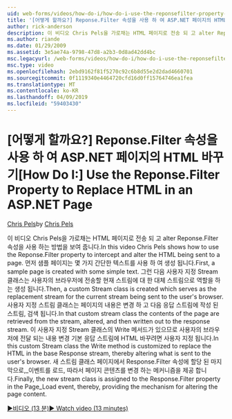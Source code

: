 ```yaml
---
uid: web-forms/videos/how-do-i/how-do-i-use-the-reponsefilter-property-to-replace-html-in-an-aspnet-page
title: '[어떻게 할까요?] Reponse.Filter 속성을 사용 하 여 ASP.NET 페이지의 HTML 바꾸기 | Microsoft Docs'
author: rick-anderson
description: 이 비디오 Chris Pels을 가로채는 HTML 페이지로 전송 되 고 alter Reponse.Filter 속성을 사용 하는 방법을 보여 줍니다. 먼저 샘플 페이지를 w를 만듭니다...
ms.author: riande
ms.date: 01/29/2009
ms.assetid: 3e5ae74a-9798-47d8-a2b3-0d8ad42dd4bc
msc.legacyurl: /web-forms/videos/how-do-i/how-do-i-use-the-reponsefilter-property-to-replace-html-in-an-aspnet-page
msc.type: video
ms.openlocfilehash: 2ebd9162f81f5270c92c6b8d55e2d2dad4660701
ms.sourcegitcommit: 0f1119340e4464720cfd16d0ff15764746ea1fea
ms.translationtype: MT
ms.contentlocale: ko-KR
ms.lasthandoff: 04/09/2019
ms.locfileid: "59403430"
---
```

# <a name="how-do-i-use-the-reponsefilter-property-to-replace-html-in-an-aspnet-page"></a><span data-ttu-id="d9674-104">[어떻게 할까요?] Reponse.Filter 속성을 사용 하 여 ASP.NET 페이지의 HTML 바꾸기</span><span class="sxs-lookup"><span data-stu-id="d9674-104">[How Do I:] Use the Reponse.Filter Property to Replace HTML in an ASP.NET Page</span></span>

<span data-ttu-id="d9674-105">[Chris Pels](https://twitter.com/chrispels)</span><span class="sxs-lookup"><span data-stu-id="d9674-105">by [Chris Pels](https://twitter.com/chrispels)</span></span>

<span data-ttu-id="d9674-106">이 비디오 Chris Pels을 가로채는 HTML 페이지로 전송 되 고 alter Reponse.Filter 속성을 사용 하는 방법을 보여 줍니다.</span><span class="sxs-lookup"><span data-stu-id="d9674-106">In this video Chris Pels shows how to use the Reponse.Filter property to intercept and alter the HTML being sent to a page.</span></span> <span data-ttu-id="d9674-107">먼저 샘플 페이지는 몇 가지 간단한 텍스트를 사용 하 여 생성 됩니다.</span><span class="sxs-lookup"><span data-stu-id="d9674-107">First, a sample page is created with some simple text.</span></span> <span data-ttu-id="d9674-108">그런 다음 사용자 지정 Stream 클래스는 사용자의 브라우저에 전송할 현재 스트림에 대 한 대체 스트림으로 역할을 하는 생성 됩니다.</span><span class="sxs-lookup"><span data-stu-id="d9674-108">Then, a custom Stream class is created which serves as the replacement stream for the current stream being sent to the user's browser.</span></span> <span data-ttu-id="d9674-109">사용자 지정 스트림 클래스는 페이지의 내용은 변경 하 고 다음 응답 스트림에 작성 된 스트림, 검색 됩니다.</span><span class="sxs-lookup"><span data-stu-id="d9674-109">In that custom stream class the contents of the page are retrieved from the stream, altered, and then written out to the response stream.</span></span> <span data-ttu-id="d9674-110">이 사용자 지정 Stream 클래스의 Write 메서드가 있으므로 사용자의 브라우저에 전달 되는 내용 변경 기본 응답 스트림에 HTML 바꾸려면 사용자 지정 됩니다.</span><span class="sxs-lookup"><span data-stu-id="d9674-110">In this custom Stream class the Write method is customized to replace the HTML in the base Response stream, thereby altering what is sent to the user's browser.</span></span> <span data-ttu-id="d9674-111">새 스트림 클래스 페이지에서 Response.Filter 속성에 할당 된 마지막으로,\_이벤트를 로드, 따라서 페이지 콘텐츠를 변경 하는 메커니즘을 제공 합니다.</span><span class="sxs-lookup"><span data-stu-id="d9674-111">Finally, the new stream class is assigned to the Response.Filter property in the Page\_Load event, thereby, providing the mechanism for altering the page content.</span></span>

[<span data-ttu-id="d9674-112">&#9654;비디오 (13 분)</span><span class="sxs-lookup"><span data-stu-id="d9674-112">&#9654; Watch video (13 minutes)</span></span>](https://channel9.msdn.com/Blogs/ASP-NET-Site-Videos/how-do-i-use-the-reponsefilter-property-to-replace-html-in-an-aspnet-page)
